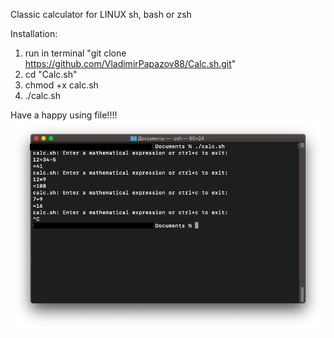 Classic calculator for LINUX sh, bash or zsh

Installation:
  1. run in terminal "git clone https://github.com/VladimirPapazov88/Calc.sh.git"
  2. cd "Calc.sh"
  3. chmod +x calc.sh
  4. ./calc.sh
  
Have a happy using file!!!!
![Image alt](https://github.com/VladimirPapazov88/Calc.sh/blob/master/example.png?raw=true)
